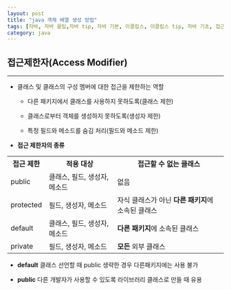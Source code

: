 ```yaml
---
layout: post
title: "java 객체 배열 생성 방법"
tags: [자바, 자바 꿀팁,자바 tip, 자바 기본, 이클립스, 이클립스 tip, 자바 기초, 접근 제한자, public, protected, static, default, 자바 접근 제한자, 자바 public, 자바 제한자]
category: java
---
```

## 접근제한자(Access Modifier)
---
* 클래스 및 클래스의 구성 멤버에 대한 접근을 제한하는 역할

  * 다른 패키지에서 클래스를 사용하지 못하도록(클래스 제한)

  * 클래스로부터 객체를 생성하지 못하도록(생성자 제한)

  * 특정 필드와 메소드를 숨김 처리(필드와 메소드 제한)

+ **접근 제한자의 종류**
<table>
<tr>
<th>접근 제한</th>
<th>적용 대상</th>
<th>접근할 수 없는 클래스</th>
</tr>
<tr>
<td>public</td>
<td>클래스, 필드, 생성자, 메소드</td>
<td>없음</td>
</tr>
<tr>
<td>protected</td>
<td>필드, 생성자, 메소드</td>
<td>자식 클래스가 아닌 <strong>다른 패키지</strong>에 소속된 클래스</td>
</tr>
<tr>
<td>default</td>
<td>클래스, 필드, 생성자, 메소드</td>
<td><strong>다른 패키지</strong>에 소속된 클래스</td>
</tr>
<tr>
<td>private</td>
<td>필드, 생성자, 메소드</td>
<td><strong>모든</strong> 외부 클래스</td>
</tr>
</table>

* **default**
클래스 선언할 때 public 생략한 경우
다른패키지에는 사용 불가

* **public**
다른 개발자가 사용할 수 있도록 라이브러리 클래스로 만들 때 유용
